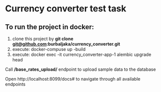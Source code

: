# Currency converter test task

## To run the project in docker:

1. clone this project by **git clone git@github.com:burbaljaka/currency_converter.git**
2. execute: docker-compuse up -build
3. execute: docker exec -it currency_converter-app-1 alembic upgrade head

Call **/base_rates_upload/** endpoint to upload sample data to the database

Open http://localhost:8099/docs# to navigate through all available endpoints
